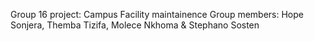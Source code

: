 Group 16 project: Campus Facility maintainence
Group members: Hope Sonjera, Themba Tizifa, Molece Nkhoma & Stephano Sosten 

